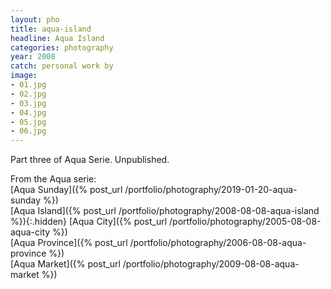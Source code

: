 ```yaml
---
layout: pho
title: aqua-island
headline: Aqua Island
categories: photography
year: 2008
catch: personal work by
image:
- 01.jpg
- 02.jpg
- 03.jpg
- 04.jpg
- 05.jpg
- 06.jpg
---
```


Part three of Aqua Serie. Unpublished.

From the Aqua serie:  
[Aqua Sunday]({% post_url /portfolio/photography/2019-01-20-aqua-sunday %})  
[Aqua Island]({% post_url /portfolio/photography/2008-08-08-aqua-island %}){:.hidden}
[Aqua City]({% post_url /portfolio/photography/2005-08-08-aqua-city %})  
[Aqua Province]({% post_url /portfolio/photography/2006-08-08-aqua-province %})  
[Aqua Market]({% post_url /portfolio/photography/2009-08-08-aqua-market %})
